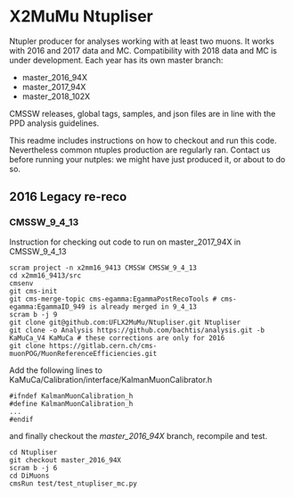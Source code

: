 # X2MuMu Ntupliser 

Ntupler producer for analyses working with at least two muons. 
It works with 2016 and 2017 data and MC. 
Compatibility with 2018 data and MC is under development.
Each year has its own master branch:
- master_2016_94X
- master_2017_94X
- master_2018_102X

CMSSW releases, global tags, samples, and json files are in line with the PPD analysis guidelines.

This readme includes instructions on how to checkout and run this code. 
Nevertheless common ntuples production are regularly ran.
Contact us before running your nutples: we might have just produced it, or about to do so.


## 2016 Legacy re-reco

### CMSSW_9_4_13

Instruction for checking out code to run on master_2017_94X in CMSSW_9_4_13
```
scram project -n x2mm16_9413 CMSSW CMSSW_9_4_13 
cd x2mm16_9413/src
cmsenv
git cms-init
git cms-merge-topic cms-egamma:EgammaPostRecoTools # cms-egamma:EgammaID_949 is already merged in 9_4_13
scram b -j 9
git clone git@github.com:UFLX2MuMu/Ntupliser.git Ntupliser
git clone -o Analysis https://github.com/bachtis/analysis.git -b KaMuCa_V4 KaMuCa # these corrections are only for 2016
git clone https://gitlab.cern.ch/cms-muonPOG/MuonReferenceEfficiencies.git
```

Add the following lines to KaMuCa/Calibration/interface/KalmanMuonCalibrator.h

```
#ifndef KalmanMuonCalibration_h
#define KalmanMuonCalibration_h
...
#endif
```

and finally checkout the *master_2016_94X* branch, recompile and test.

```
cd Ntupliser
git checkout master_2016_94X
scram b -j 6
cd DiMuons
cmsRun test/test_ntupliser_mc.py
```


